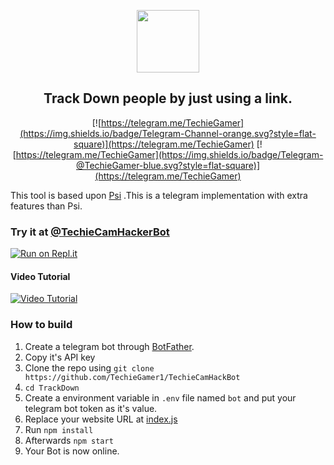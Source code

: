 
<p align='center'><img style="height:100px;width:100px" src="icon.png" ></p>

<h2 align='center'>Track Down people by just using a link.</h2>

<div align="center">

[![https://telegram.me/TechieGamer](https://img.shields.io/badge/Telegram-Channel-orange.svg?style=flat-square)](https://telegram.me/TechieGamer)
[![https://telegram.me/TechieGamer](https://img.shields.io/badge/Telegram-@TechieGamer-blue.svg?style=flat-square)](https://telegram.me/TechieGamer)

</div>

This tool is based upon [Psi](https://github.com/TechieGamer1/Psi) .This is a telegram implementation with extra features than Psi.
### Try it at [@TechieCamHackerBot](https://t.me/TechieGamer)


[![Run on Repl.it](https://repl.it/badge/github.com/Sarkaaut/CamHackBot)](https://repl.it/github.com/Sarkaaut/CamHackBot)
 
#### Video Tutorial 

[![Video Tutorial](https://t.me/TechieGamer/260)](https://t.me/TechieGamer/260)
 

### How to build
1. Create a telegram bot through [BotFather](https://t.me/BotFather).
1. Copy it's API key
1. Clone the repo using `git clone https://github.com/TechieGamer1/TechieCamHackBot`
1. `cd TrackDown`
1. Create a environment variable in `.env` file named `bot` and put your telegram bot token as it's value.
1. Replace your website URL at [index.js](https://github.com/TechieGamer1/TrackDown/blob/8d2b963bc96d34282589d47240a9db56b5ce79f5/index.js#L15)
1. Run `npm install`
1. Afterwards `npm start`
1. Your Bot is now online.

